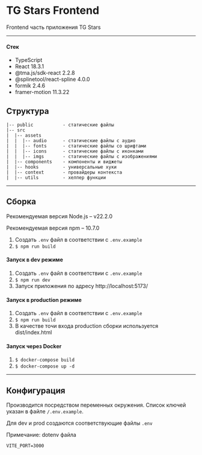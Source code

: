 # TG Stars Frontend

Frontend часть приложения TG Stars

---

#### Стек

- TypeScript
- React 18.3.1
- @tma.js/sdk-react 2.2.8
- @splinetool/react-spline 4.0.0
- formik 2.4.6
- framer-motion 11.3.22

## Структура

```
|-- public           - статические файлы
|-- src
|  |-- assets
|  |  |-- audio      - статические файлы с аудио
|  |  |-- fonts      - статические файлы со шрифтами
|  |  |-- icons      - статические файлы с иконками
|  |  |-- imgs       - статические файлы с изображениями
|  |-- components    - компоненты и виджеты
|  |-- hooks         - универсальные хуки
|  |-- context       - провайдеры контекста
|  |-- utils         - хелпер функции
```

---

## Сборка

Рекомендуемая версия Node.js – v22.2.0

Рекомендуемая версия npm – 10.7.0

1. Создать `.env` файл в соответствии с `.env.example`
2. `$ npm run build`

#### Запуск в dev режиме

1. Создать `.env` файл в соответствии с `.env.example`
2. `$ npm run dev`
3. Запуск приложения по адресу http://localhost:5173/

#### Запуск в production режиме

1. Создать `.env` файл в соответствии с `.env.example`
2. `$ npm run build`
3. В качестве точи входа production сборки используется dist/index.html

#### Запуск через Docker

1. `$ docker-compose build`
2. `$ docker-compose up -d`

---

## Конфигурация

Производится посредством переменных окружения. Список ключей указан в файле `/.env.example`.

Для dev и prod создаются соответствующие файлы `.env`

Примечание: dotenv файла

```
VITE_PORT=3000
```
